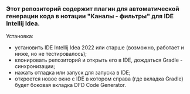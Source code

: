 ### Этот репозиторий содержит плагин для автоматической генерации кода в нотации "Каналы - фильтры" для IDE Intellij Idea.
 
Установка:

+ установить IDE Intellij Idea 2022 или старше (возможно, работает и ниже, но не тестировалось);
+ клонировать репозиторий и открыть его в IDE, дождаться Gradle - синхронизации;
+ нажать отладка или запуск для запуска в IDE;
+ откроется новое окно с IDE в котором справа (где вкладка Gradle) будет боковая вкладка DFD Code Generator.
